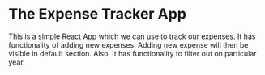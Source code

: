 # The Expense Tracker App

This is a simple React App which we can use to track our expenses. It has functionality of adding new expenses. Adding new expense will then be visible in default section. Also, It has functionality to filter out on particular year.
